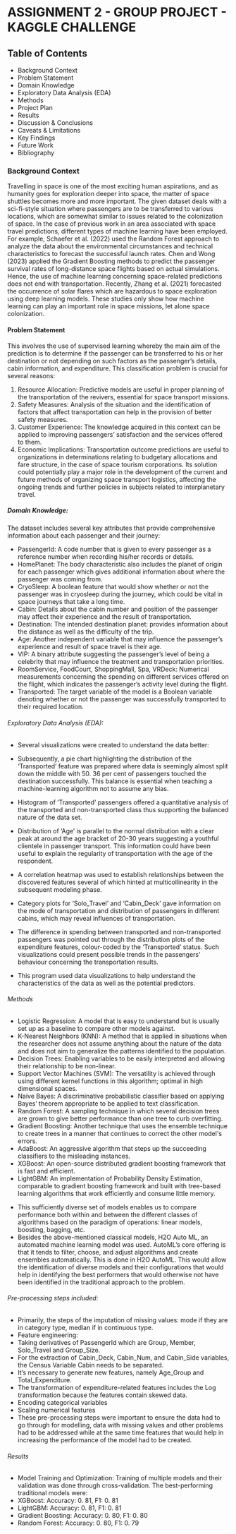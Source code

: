 # ASSIGNMENT 2 - GROUP PROJECT - KAGGLE CHALLENGE
## Table of Contents
* Background Context	
* Problem Statement	
* Domain Knowledge	
* Exploratory Data Analysis (EDA)
* Methods	
* Project Plan	
* Results	
* Discussion & Conclusions	
* Caveats & Limitations	
* Key Findings	
* Future Work
* Bibliography
### Background Context
Travelling in space is one of the most exciting human aspirations, and as humanity goes for exploration deeper into space, the matter of space shuttles becomes more and more important. The given dataset deals with a sci-fi-style situation where passengers are to be transferred to various locations, which are somewhat similar to issues related to the colonization of space.
In the case of previous work in an area associated with space travel predictions, different types of machine learning have been employed. For example, Schaefer et al. (2022) used the Random Forest approach to analyze the data about the environmental circumstances and technical characteristics to forecast the successful launch rates. Chen and Wong (2023) applied the Gradient Boosting methods to predict the passenger survival rates of long-distance space flights based on actual simulations.
Hence, the use of machine learning concerning space-related predictions does not end with transportation. Recently, Zhang et al. (2021) forecasted the occurrence of solar flares which are hazardous to space exploration using deep learning models. These studies only show how machine learning can play an important role in space missions, let alone space colonization.

#### Problem Statement
This involves the use of supervised learning whereby the main aim of the prediction is to determine if the passenger can be transferred to his or her destination or not depending on such factors as the passenger’s details, cabin information, and expenditure. This classification problem is crucial for several reasons:
1.	Resource Allocation: Predictive models are useful in proper planning of the transportation of the revivers, essential for space transport missions.
2.	Safety Measures: Analysis of the situation and the identification of factors that affect transportation can help in the provision of better safety measures.
3.	Customer Experience: The knowledge acquired in this context can be applied to improving passengers’ satisfaction and the services offered to them.
4.	Economic Implications: Transportation outcome predictions are useful to organizations in determinations relating to budgetary allocations and fare structure, in the case of space tourism corporations.
Its solution could potentially play a major role in the development of the current and future methods of organizing space transport logistics, affecting the ongoing trends and further policies in subjects related to interplanetary travel.

##### Domain Knowledge: 
The dataset includes several key attributes that provide comprehensive information about each passenger and their journey:
- PassengerId: A code number that is given to every passenger as a reference number when recording his/her records or details.
- HomePlanet: The body characteristic also includes the planet of origin for each passenger which gives additional information about where the passenger was coming from.
- CryoSleep: A boolean feature that would show whether or not the passenger was in cryosleep during the journey, which could be vital in space journeys that take a long time.
- Cabin: Details about the cabin number and position of the passenger may affect their experience and the result of transportation.
- Destination: The intended destination planet: provides information about the distance as well as the difficulty of the trip.
- Age: Another independent variable that may influence the passenger’s experience and result of space travel is their age.
- VIP: A binary attribute suggesting the passenger’s level of being a celebrity that may influence the treatment and transportation priorities.
- RoomService, FoodCourt, ShoppingMall, Spa, VRDeck: Numerical measurements concerning the spending on different services offered on the flight, which indicates the passenger’s activity level during the flight.
- Transported: The target variable of the model is a Boolean variable denoting whether or not the passenger was successfully transported to their required location.

###### Exploratory Data Analysis (EDA): 
* Several visualizations were created to understand the data better:

- Subsequently, a pie chart highlighting the distribution of the ‘Transported’ feature was prepared where data is seemingly almost split down the middle with 50. 36 per cent of passengers touched the destination successfully. This balance is essential when teaching a machine-learning algorithm not to assume any bias.
 
-	Histogram of ’Transported’ passengers offered a quantitative analysis of the transported and non-transported class thus supporting the balanced nature of the data set.
 
- Distribution of ‘Age’ is parallel to the normal distribution with a clear peak at around the age bracket of 20-30 years suggesting a youthful clientele in passenger transport. This information could have been useful to explain the regularity of transportation with the age of the respondent.

- A correlation heatmap was used to establish relationships between the discovered features several of which hinted at multicollinearity in the subsequent modeling phase.
  
- Category plots for ‘Solo_Travel’ and ‘Cabin_Deck’ gave information on the mode of transportation and distribution of passengers in different cabins, which may reveal influences of transportation.

- The difference in spending between transported and non-transported passengers was pointed out through the distribution plots of the expenditure features, colour-coded by the ‘Transported’ status. Such visualizations could present possible trends in the passengers’ behaviour concerning the transportation results.

* This program used data visualizations to help understand the characteristics of the data as well as the potential predictors.

###### Methods
 
* Logistic Regression: A model that is easy to understand but is usually set up as a baseline to compare other models against.
* K-Nearest Neighbors (KNN): A method that is applied in situations when the researcher does not assume anything about the nature of the data and does not aim to generalize the patterns identified to the population.
* Decision Trees: Enabling variables to be easily interpreted and allowing their relationship to be non-linear.
* Support Vector Machines (SVM): The versatility is achieved through using different kernel functions in this algorithm; optimal in high dimensional spaces.
* Naive Bayes: A discriminative probabilistic classifier based on applying Bayes’ theorem appropriate to be applied to text classification.
* Random Forest: A sampling technique in which several decision trees are grown to give better performance than one tree to curb overfitting.
* Gradient Boosting: Another technique that uses the ensemble technique to create trees in a manner that continues to correct the other model's errors.
* AdaBoost: An aggressive algorithm that steps up the succeeding classifiers to the misleading instances.
* XGBoost: An open-source distributed gradient boosting framework that is fast and efficient.
* LightGBM: An implementation of Probability Density Estimation, comparable to gradient boosting framework and built with tree-based learning algorithms that work efficiently and consume little memory.
- This sufficiently diverse set of models enables us to compare performance both within and between the different classes of algorithms based on the paradigm of operations: linear models, boosting, bagging, etc.
- Besides the above-mentioned classical models, H2O Auto ML, an automated machine learning model was used. AutoML’s core offering is that it tends to filter, choose, and adjust algorithms and create ensembles automatically. This is done in H2O AutoML. This would allow the identification of diverse models and their configurations that would help in identifying the best performers that would otherwise not have been identified in the traditional approach to the problem.

###### Pre-processing steps included:
 
- Primarily, the steps of the imputation of missing values: mode if they are in category type, median if in continuous type.
- Feature engineering:
- Taking derivatives of PassengerId which are Group, Member, Solo_Travel and Group_Size.
- For the extraction of Cabin_Deck, Cabin_Num, and Cabin_Side variables, the Census Variable Cabin needs to be separated.
- It’s necessary to generate new features, namely Age_Group and Total_Expenditure.
- The transformation of expenditure-related features includes the Log transformation because the features contain skewed data.
- Encoding categorical variables
- Scaling numerical features
- These pre-processing steps were important to ensure the data had to go through for modelling, data with missing values and other problems had to be addressed while at the same time features that would help in increasing the performance of the model had to be created.

###### Results

- Model Training and Optimization: Training of multiple models and their validation was done through cross-validation. The best-performing traditional models were:
- XGBoost: Accuracy: 0. 81, F1: 0. 81
- LightGBM: Accuracy: 0. 81, F1: 0. 81
- Gradient Boosting: Accuracy: 0. 80, F1: 0. 80
- Random Forest: Accuracy: 0. 80, F1: 0. 79
